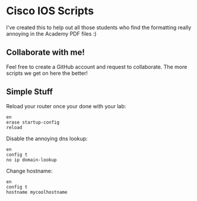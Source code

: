 Cisco IOS Scripts
=====

I've created this to help out all those students who find the formatting really annoying in the Academy PDF files :)


Collaborate with me!
---
Feel free to create a GitHub account and request to collaborate. The more scripts we get on here the better!

Simple Stuff
---

Reload your router once your done with your lab:

	en
	erase startup-config
	reload

Disable the annoying dns lookup:

	en
	config t
	no ip domain-lookup

Change hostname:

	en
	config t
	hostname mycoolhostname
